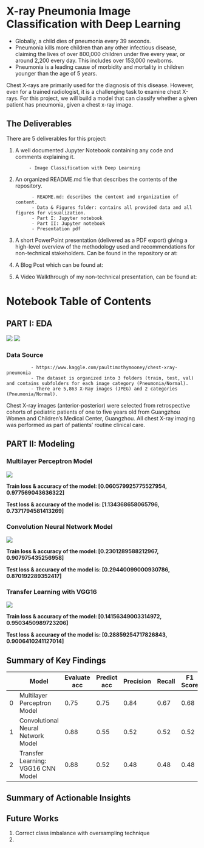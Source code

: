 # X-ray Pneumonia Image Classification with Deep Learning 

* Globally, a child dies of pneumonia every 39 seconds.
* Pneumonia kills more children than any other infectious disease, claiming the lives of over 800,000 children under five every year, or around 2,200 every day. This includes over 153,000 newborns.
* Pneumonia is a leading cause of morbidity and mortality in children younger than the age of 5 years.

Chest X-rays are primarily used for the diagnosis of this disease. However, even for a trained radiologist, it is a challenging task to examine chest X-rays. For this project, we will build a model that can classify whether a given patient has pneumonia, given a chest x-ray image.

## The Deliverables

There are 5 deliverables for this project:

1. A well documented Jupyter Notebook containing any code and comments explaining it.

            - Image Classification with Deep Learning
           
2. An organized README.md file that describes the contents of the repository.

             - README.md: describes the content and organization of content.
             - Data & Figures folder: contains all provided data and all figures for visualization.
             - Part I: Jupyter notebook
             - Part II: Jupyter notebook
             - Presentation pdf

3. A short PowerPoint presentation (delivered as a PDF export) giving a high-level overview of the methodology used and recommendations for non-technical stakeholders. Can be found in the repository or at: 

4. A Blog Post which can be found at: 

5. A Video Walkthrough of my non-technical presentation, can be found at:

# **Notebook Table of Contents**

## PART I: EDA

<img src = '../main/Data & Figures/X-ray.png' />

<img src = '../main/Data & Figures/X-ray Condition.png' />

### Data Source

             - https://www.kaggle.com/paultimothymooney/chest-xray-pneumonia
             - The dataset is organized into 3 folders (train, test, val) and contains subfolders for each image category (Pneumonia/Normal). 
             - There are 5,863 X-Ray images (JPEG) and 2 categories (Pneumonia/Normal).

Chest X-ray images (anterior-posterior) were selected from retrospective cohorts of pediatric patients of one to five years old from Guangzhou Women and Children’s Medical Center, Guangzhou. All chest X-ray imaging was performed as part of patients’ routine clinical care.

## PART II: Modeling

### Multilayer Perceptron Model
<img src = '../main/Data & Figures/mlp_model_acc_loss.png' />

**Train loss & accuracy of the model: [0.060579925775527954, 0.977569043636322]**

**Test loss & accuracy of the model is: [1.134368658065796, 0.7371794581413269]**

### Convolution Neural Network Model

<img src = '../main/Data & Figures/cnn_model_acc_loss.png' />

**Train loss & accuracy of the model: [0.2301289588212967, 0.907975435256958]**

**Test loss & accuracy of the model is: [0.29440099000930786, 0.870192289352417]**

### Transfer Learning with VGG16

<img src = '../main/Data & Figures/VGG16_cnn_model_acc_loss.png' />

**Train loss & accuracy of the model: [0.14156349003314972, 0.9503450989723206]**

**Test loss & accuracy of the model is: [0.28859254717826843, 0.9006410241127014]**

##  Summary of Key Findings

|      |Model                             |Evaluate acc|Predict acc|Precision|Recall|F1 Score|AUC |
|------|----------------------------------|------------|-----------|---------|------|--------|----|
|0     |Multilayer Perceptron Model       |0.75        |0.75       |0.84     |0.67  |0.68    |0.67|
|1     |Convolutional Neural Network Model|0.88        |0.55       |0.52     |0.52  |0.52    |0.52|
|2     |Transfer Learning: VGG16 CNN Model|0.88        |0.52       |0.48     |0.48  |0.48    |0.48|


##  Summary of Actionable Insights

##  Future Works

1. Correct class imbalance with oversampling technique
2. 
